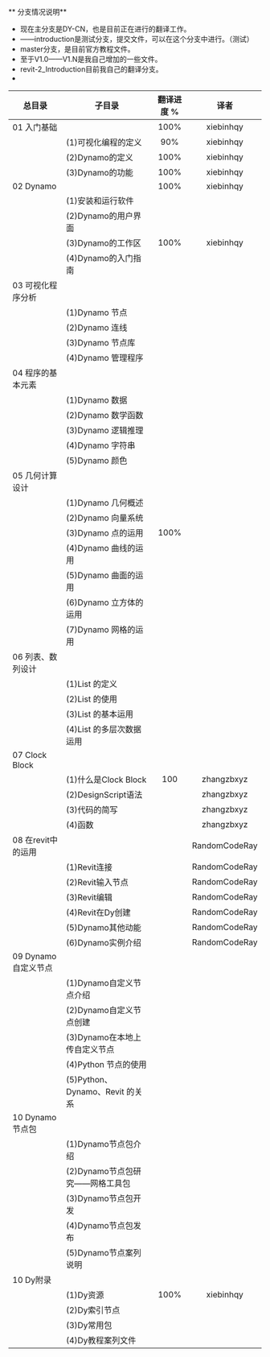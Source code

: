 ** 分支情况说明**

*  现在主分支是DY-CN，也是目前正在进行的翻译工作。
*  ——introduction是测试分支，提交文件，可以在这个分支中进行。（测试）
*  master分支，是目前官方教程文件。
*  至于V1.0——V1.N是我自己增加的一些文件。
*  revit-2_Introduction目前我自己的翻译分支。
*  


| 总目录        | 子目录        | 翻译进度 %  | 译者 |
| ------------- |-------------|:-----:|:-----:|
|01 入门基础    ||100%|xiebinhqy
||(1)可视化编程的定义|90%|xiebinhqy
||(2)Dynamo的定义|100%|xiebinhqy
||(3)Dynamo的功能|100%|xiebinhqy
|02 Dynamo||100%|xiebinhqy
||(1)安装和运行软件||
||(2)Dynamo的用户界面||
||(3)Dynamo的工作区|100%|xiebinhqy
||(4)Dynamo的入门指南||
|03 可视化程序分析|||
||(1)Dynamo 节点||
||(2)Dynamo 连线||
||(3)Dynamo 节点库||
||(4)Dynamo 管理程序||
|04 程序的基本元素|||
||(1)Dynamo 数据||
||(2)Dynamo 数学函数||
||(3)Dynamo 逻辑推理||
||(4)Dynamo 字符串||
||(5)Dynamo 颜色||
|05 几何计算设计|||
||(1)Dynamo 几何概述||
||(2)Dynamo 向量系统||
||(3)Dynamo 点的运用|100%|
||(4)Dynamo 曲线的运用||
||(5)Dynamo 曲面的运用||
||(6)Dynamo 立方体的运用||
||(7)Dynamo 网格的运用||
|06 列表、数列设计|||
||(1)List 的定义||
||(2)List 的使用||
||(3)List 的基本运用||
||(4)List 的多层次数据运用||
|07 Clock Block|||
||(1)什么是Clock Block|100|zhangzbxyz
||(2)DesignScript语法||zhangzbxyz
||(3)代码的简写||zhangzbxyz
||(4)函数||zhangzbxyz
|08 在revit中的运用|||RandomCodeRay
||(1)Revit连接||RandomCodeRay
||(2)Revit输入节点||RandomCodeRay
||(3)Revit编辑||RandomCodeRay
||(4)Revit在Dy创建||RandomCodeRay
||(5)Dynamo其他动能||RandomCodeRay
||(6)Dynamo实例介绍||RandomCodeRay
|09 Dynamo自定义节点|||
||(1)Dynamo自定义节点介绍||
||(2)Dynamo自定义节点创建||
||(3)Dynamo在本地上传自定义节点||
||(4)Python 节点的使用||
||(5)Python、Dynamo、Revit 的关系||
|10 Dynamo节点包|||
||(1)Dynamo节点包介绍||
||(2)Dynamo节点包研究——网格工具包||
||(3)Dynamo节点包开发||
||(4)Dynamo节点包发布||
||(5)Dynamo节点案列说明||
|10 Dy附录|||
||(1)Dy资源|100%|xiebinhqy
||(2)Dy索引节点||
||(3)Dy常用包||
||(4)Dy教程案列文件||



